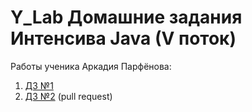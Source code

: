 
# Y_Lab Домашние задания Интенсива Java (V поток)

Работы ученика Аркадия Парфёнова:

1. [ДЗ №1](https://github.com/Arcady555/YLabHabitTrackingApp/tree/master/homework_1)
2. [ДЗ №2](https://github.com/Arcady555/YLabHabitTrackingApp/pull/2)  (pull request)
